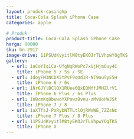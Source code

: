 ```yaml
---
layout: produk-casinghp
title: Coca-Cola Splash iPhone Case
categories: apple

# Produk
product-title: Coca-Cola Splash iPhone Case
harga: 90000
sku: hn-2917
image-drive: 11PSUdKvyitlM8tyEKOJrTLVhpwYOgTKS
gallery:
  - url: 1aCoYIq1Ca-UfgNqRWoPc7xUjHjmOuy4C
    title: iPhone 5 / 5s / SE
  - url: 1doyFM3NCDX5tPvF9qOd1R-NT9ou9yE5H
    title: iPhone 6 / 6s
  - url: 1Nr6JYlBClQX1RUee0QxEQMffJMHZlrV1
    title: iPhone 6 Plus / 6s Plus
  - url: 1nBcmKq8buwoYXPawzBvnu-zMvUoHWJSt
    title: iPhone 7 / 8
  - url: 1aXTfsJ-PxRybNTTLtlQjRWxWE_7ZZsNc
    title: iPhone 7 Plus / 8 Plus
  - url: 11PSUdKvyitlM8tyEKOJrTLVhpwYOgTKS
    title: iPhone X
---
```

